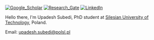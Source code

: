 
[![Google_Scholar](https://img.shields.io/badge/Google_Scholar-white?style=flat-square&logo=google%20scholar&logoColor=skyblue&link=https%3A%2F%2Fscholar.google.com%2Fcitations%3Fuser%3DwW5dA0sAAAAJ)](https://scholar.google.com/citations?user=wW5dA0sAAAAJ)
[![Research_Gate](https://img.shields.io/badge/Research_Gate-white?style=flat-square&logo=researchgate&logoColor=gray&link=https%3A%2F%2Fwww.researchgate.net%2Fprofile%2FUpadesh-Subedi)](https://www.researchgate.net/profile/Upadesh-Subedi)
[![LinkedIn](https://img.shields.io/badge/Linkedin-white?style=flat-square&logo=linkedin&logoColor=blue&link=https%3A%2F%2Fwww.linkedin.com%2Fin%2Fupadesh-s-0b321a15b%2F)](https://www.linkedin.com/in/upadesh-s-0b321a15b/)

Hello there, I'm Upadesh Subedi, PhD student at [Silesian University of Technology](https://www.polsl.pl/en/), Poland.

Email: upadesh.subedi@polsl.pl
